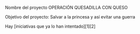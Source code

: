 Nombre del proyecto
OPERACIÓN QUESADILLA CON QUESO

Objetivo del proyecto: 
Salvar a la princesa y así evitar una guerra

Hay [iniciativas que ya lo han intentado][1][2]
 
